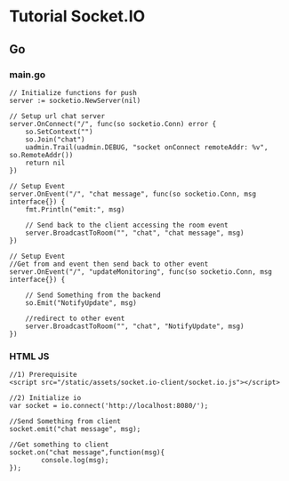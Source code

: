 # Tutorial Socket.IO

## Go
### main.go
    // Initialize functions for push
	server := socketio.NewServer(nil)

    // Setup url chat server
    server.OnConnect("/", func(so socketio.Conn) error {
		so.SetContext("")
		so.Join("chat")
		uadmin.Trail(uadmin.DEBUG, "socket onConnect remoteAddr: %v", so.RemoteAddr())
		return nil
	})

    // Setup Event
    server.OnEvent("/", "chat message", func(so socketio.Conn, msg interface{}) {
		fmt.Println("emit:", msg)

        // Send back to the client accessing the room event
		server.BroadcastToRoom("", "chat", "chat message", msg)
	})

    // Setup Event
    //Get from and event then send back to other event
    server.OnEvent("/", "updateMonitoring", func(so socketio.Conn, msg interface{}) {

        // Send Something from the backend 
		so.Emit("NotifyUpdate", msg)

        //redirect to other event
		server.BroadcastToRoom("", "chat", "NotifyUpdate", msg)
	})




### HTML JS
    //1) Prerequisite
    <script src="/static/assets/socket.io-client/socket.io.js"></script>

    //2) Initialize io
    var socket = io.connect('http://localhost:8080/');
    
    //Send Something from client
    socket.emit("chat message", msg);

    //Get something to client
    socket.on("chat message",function(msg){
            console.log(msg);
    });
